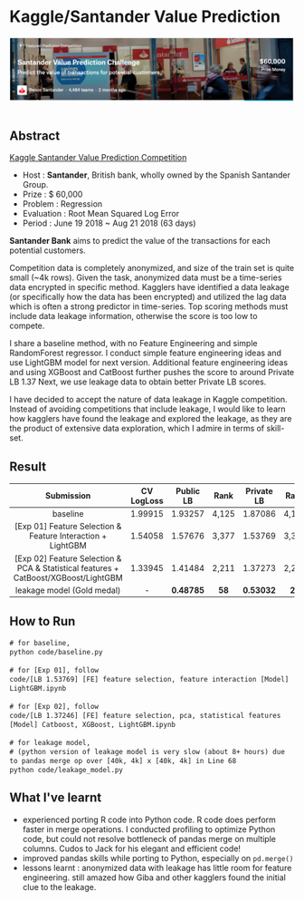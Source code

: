 # Kaggle/Santander Value Prediction

<div align="center">
  <img src="rsc/logo.png"><br><br>
</div>

## Abstract
[Kaggle Santander Value Prediction Competition](https://www.kaggle.com/c/santander-value-prediction-challenge)

- Host : **Santander**, British bank, wholly owned by the Spanish Santander Group.
- Prize : $ 60,000
- Problem : Regression
- Evaluation : Root Mean Squared Log Error
- Period : June 19 2018 ~ Aug 21 2018 (63 days)

**Santander Bank** aims to predict the value of the transactions for each potential customers.

Competition data is completely anonymized, and size of the train set is quite small (~4k rows). Given the task, anonymized data must be a time-series data encrypted in specific method. Kagglers have identified a data leakage (or specifically how the data has been encrypted) and utilized the lag data which is often a strong predictor in time-series. Top scoring methods must include data leakage information, otherwise the score is too low to compete. 

I share a baseline method, with no Feature Engineering and simple RandomForest regressor.
I conduct simple feature engineering ideas and use LightGBM model for next version.
Additional feature engineering ideas and using XGBoost and CatBoost further pushes the score to around Private LB 1.37
Next, we use leakage data to obtain better Private LB scores.

I have decided to accept the nature of data leakage in Kaggle competition. Instead of avoiding competitions that include leakage, I would like to learn how kagglers have found the leakage and explored the leakage, as they are the product of extensive data exploration, which I admire in terms of skill-set.


## Result
| Submission | CV LogLoss | Public LB | Rank | Private LB | Rank |
|:----------:|:----------:|:---------:|:----:|:----------:|:----:|
| baseline | 1.99915 | 1.93257 | 4,125 | 1.87086 | 4,106
| [Exp 01] Feature Selection & Feature Interaction + LightGBM | 1.54058 | 1.57676 | 3,377 | 1.53769 | 3,379
| [Exp 02] Feature Selection & PCA & Statistical features + CatBoost/XGBoost/LightGBM | 1.33945 | 1.41484 | 2,211 | 1.37273 | 2,206
| leakage model (Gold medal) | - | **0.48785** | **58** | **0.53032** | **28**


## How to Run
```
# for baseline,
python code/baseline.py

# for [Exp 01], follow
code/[LB 1.53769] [FE] feature selection, feature interaction [Model] LightGBM.ipynb

# for [Exp 02], follow
code/[LB 1.37246] [FE] feature selection, pca, statistical features [Model] Catboost, XGBoost, LightGBM.ipynb

# for leakage model,
# (python version of leakage model is very slow (about 8+ hours) due to pandas merge op over [40k, 4k] x [40k, 4k] in Line 68
python code/leakage_model.py
```

## What I've learnt
- experienced porting R code into Python code. R code does perform faster in merge operations. I conducted profiling to optimize Python code, but could not resolve bottleneck of pandas merge on multiple columns. Cudos to Jack for his elegant and efficient code!
- improved pandas skills while porting to Python, especially on `pd.merge()`
- lessons learnt : anonymized data with leakage has little room for feature engineering. still amazed how Giba and other kagglers found the initial clue to the leakage.
